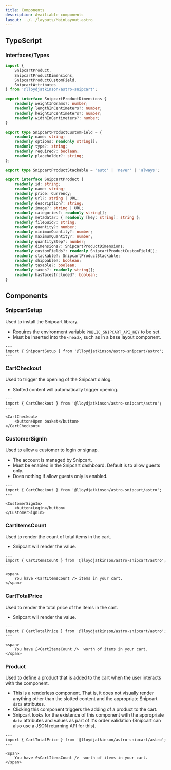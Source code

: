 ```yaml
---
title: Components
description: Availiable components
layout: ../../layouts/MainLayout.astro
---
```


## TypeScript

### Interfaces/Types

```ts
import {
    SnipcartProduct,
    SnipcartProductDimensions,
    SnipcartProductCustomField,
    SnipcartAttributes
} from '@lloydjatkinson/astro-snipcart';
```

```ts
export interface SnipcartProductDimensions {
    readonly weightInGrams?: number;
    readonly lengthInCentimeters?: number;
    readonly heightInCentimeters?: number;
    readonly widthInCentimeters?: number;
}

export type SnipcartProductCustomField = {
    readonly name: string;
    readonly options: readonly string[];
    readonly type?: string;
    readonly required?: boolean;
    readonly placeholder?: string;
};

export type SnipcartProductStackable = 'auto' | 'never' | 'always';

export interface SnipcartProduct {
    readonly id: string;
    readonly name: string;
    readonly price: Currency;
    readonly url?: string | URL;
    readonly description?: string;
    readonly image?: string | URL;
    readonly categories?: readonly string[];
    readonly metadata?: { readonly [key: string]: string };
    readonly fileGuid?: string;
    readonly quantity?: number;
    readonly minimumQuantity?: number;
    readonly maximumQuantity?: number;
    readonly quantityStep?: number;
    readonly dimensions?: SnipcartProductDimensions;
    readonly customFields?: readonly SnipcartProductCustomField[];
    readonly stackable?: SnipcartProductStackable;
    readonly shippable?: boolean;
    readonly taxable?: boolean;
    readonly taxes?: readonly string[];
    readonly hasTaxesIncluded?: boolean;
}
```

## Components

### SnipcartSetup

Used to install the Snipcart library.

 * Requires the environment variable `PUBLIC_SNIPCART_API_KEY` to be set.
 * Must be inserted into the `<head>`, such as in a base layout component.

```astro
---
import { SnipcartSetup } from '@lloydjatkinson/astro-snipcart/astro';
---
```

### CartCheckout

Used to trigger the opening of the Snipcart dialog.

 * Slotted content will automatically trigger opening.

```astro
---
import { CartCheckout } from '@lloydjatkinson/astro-snipcart/astro';
---

<CartCheckout>
    <button>Open basket</button>
</CartCheckout>
```

### CustomerSignIn

Used to allow a customer to login or signup.

 * The account is managed by Snipcart.
 * Must be enabled in the Snipcart dashboard. Default is to allow guests only.
 * Does nothing if allow guests only is enabled.

```astro
---
import { CartCheckout } from '@lloydjatkinson/astro-snipcart/astro';
---

<CustomerSignIn>
    <button>Login</button>
</CustomerSignIn>
```

### CartItemsCount

Used to render the count of total items in the cart.

 * Snipcart will render the value.

```astro
---
import { CartItemsCount } from '@lloydjatkinson/astro-snipcart/astro';
---

<span>
    You have <CartItemsCount /> items in your cart.
</span>
```

### CartTotalPrice

Used to render the total price of the items in the cart.

 * Snipcart will render the value.

```astro
---
import { CartTotalPrice } from '@lloydjatkinson/astro-snipcart/astro';
---

<span>
    You have £<CartItemsCount />  worth of items in your cart.
</span>
```

### Product

Used to define a product that is added to the cart when the user interacts with the component.

 * This is a renderless component. That is, it does not visually render anything other than the slotted content and the appropriate Snipcart `data` attributes.
 * Clicking this component triggers the adding of a product to the cart.
 * Snipcart looks for the existence of this component with the appropriate `data` attributes and values as part of it's order validation (Snipcart can also use a JSON returning API for this).

```astro
---
import { CartTotalPrice } from '@lloydjatkinson/astro-snipcart/astro';
---

<span>
    You have £<CartItemsCount />  worth of items in your cart.
</span>
```
